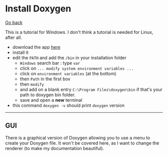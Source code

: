 # Install Doxygen

[Go back](index.md)

This is a tutorial for Windows. 
I don't think a tutorial is needed for Linux, after all.

* download the app [here](https://sourceforge.net/projects/doxygen/files/rel-1.9.1/)
* install it
* edit the ``PATH`` and add the `/bin` in your installation folder
    * ``Windows`` search bar : type `var`
    * click on ``... modify system environment variables ...``
    * click on ``environment variables`` (at the bottom)
    * then ``Path`` in the first box
    * then ``modify``
    * and add on a blank entry ``C:\Program Files\doxygen\bin`` if that's your path to doxygen
      bin folder.
    * save and open a **new** terminal
* this command ``doxygen -v`` should print
  `doxygen` version

<hr class="sl">

## GUI

There is a graphical version of Doxygen allowing
you to use a menu to create your Doxygen file.
It won't be covered here, as I want to change the
renderer (to make my documentation beautiful).